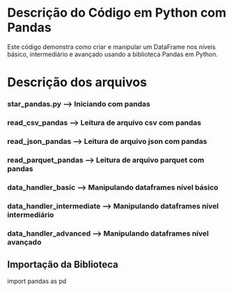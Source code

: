 # Descrição do Código em Python com Pandas

Este código demonstra como criar e manipular um DataFrame nos níveis básico, intermediário e avançado usando a biblioteca Pandas em Python.

# Descrição dos arquivos

### star_pandas.py --> Iniciando com pandas
### read_csv_pandas --> Leitura de arquivo csv com pandas
### read_json_pandas --> Leitura de arquivo json com pandas
### read_parquet_pandas --> Leitura de arquivo parquet com pandas
### data_handler_basic --> Manipulando dataframes nível básico
### data_handler_intermediate --> Manipulando dataframes nível intermediário
### data_handler_advanced --> Manipulando dataframes nível avançado

## Importação da Biblioteca

import pandas as pd

